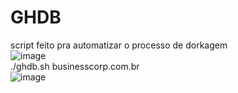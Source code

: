 # GHDB
script feito pra automatizar o processo de dorkagem<br>
![image](https://user-images.githubusercontent.com/43358190/138325196-c047cc40-b6fd-4d37-8794-1c489dba3527.png)<br>
./ghdb.sh businesscorp.com.br<br>
![image](https://user-images.githubusercontent.com/43358190/138325375-16465dbb-ffe4-4788-ae75-4338c9bfe5ff.png)
